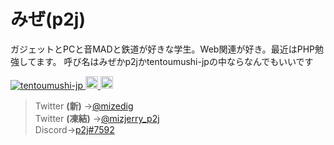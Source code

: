 # みぜ(p2j)
ガジェットとPCと音MADと鉄道が好きな学生。Web関連が好き。最近はPHP勉強してます。 
呼び名はみぜかp2jかtentoumushi-jpの中ならなんでもいいです
<p align="left">
  <a href="https://github.com/tentoumushi-jp/tentoumushi-jp">
    <img src="https://komarev.com/ghpvc/?username=tentoumushi-jp" alt="tentoumushi-jp" />
  </a>
  <a href="http://twitter.com/waterjelly_mize">
    <img height="20" src="https://img.shields.io/twitter/follow/waterjelly_mize?label=Twitter&logo=twitter&style=flat" />
  </a>
  <a href="https://github.com/tentoumushi-jp">
    <img height="20" src="https://img.shields.io/github/followers/tentoumushi-jp?label=follow&logo=github&style=flat" />
  </a>
</p> 

> Twitter **(新)** →<a href="https://twitter.com/mizedig">@mizedig</a>  
> Twitter **(凍結)** →<a href="https://twitter.com/mizjerry_p2j">@mizjerry_p2j</a>  
> Discord→<a href="https://discord.com/users/832219200641564723">p2j#7592</a>  
